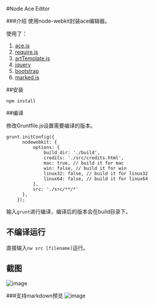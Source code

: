 #Node Ace Editor

###介绍
使用node-webkit封装ace编辑器。

使用了：

1. [ace.js](https://github.com/ajaxorg/ace)
2. [require.js](http://requirejs.org/)
3. [artTemplate.js](https://github.com/aui/artTemplate)
4. [jquery](http://jquery.com/)
5. [bootstrap](http://getbootstrap.com/)
6. [marked.js](https://github.com/chjj/marked)

##安装


```
npm install
```

##编译

修改Gruntfile.js设置需要编译的版本。

```
grunt.initConfig({
      nodewebkit: {
          options: {
              build_dir: './build', 
              credits: './src/credits.html',
              mac: true, // build it for mac
              win: false, // build it for win
              linux32: false, // build it for linux32
              linux64: false, // build it for linux64
          },
          src: './src/**/*' 
      },
    });

```

输入`grunt`进行编译，编译后的版本会在build目录下。


## 不编译运行

直接输入`nw src [filename]`运行。

## 截图
![image](http://git.oschina.net/nov_eleven/photo/raw/master/nodeace.png)

###支持markdown预览
![image](http://git.oschina.net/nov_eleven/photo/raw/master/nodeace-md.png)

